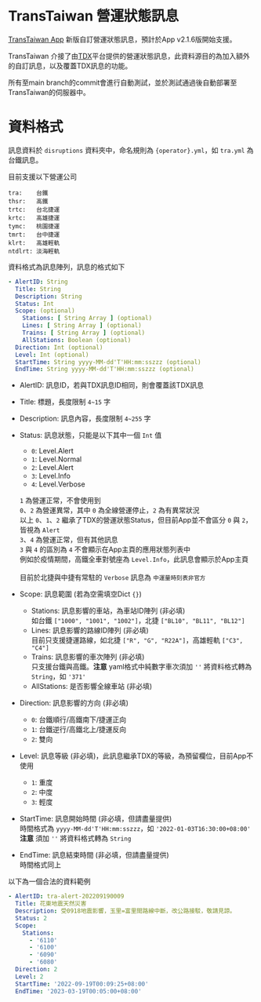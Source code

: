 # TransTaiwan 營運狀態訊息

[TransTaiwan App](https://tools.transtaiwan.com/download.html) 新版自訂營運狀態訊息，預計於App v2.1.6版開始支援。
<br>

TransTaiwan 介接了由[TDX](https://tdx.transportdata.tw/)平台提供的營運狀態訊息，此資料源目的為加入額外的自訂訊息，以及覆蓋TDX訊息的功能。
<br>

所有至main branch的commit會進行自動測試，並於測試通過後自動部署至TransTaiwan的伺服器中。
<br>

# 資料格式

訊息資料於 `disruptions` 資料夾中，命名規則為 `{operator}.yml`，如 `tra.yml` 為台鐵訊息。<br>

目前支援以下營運公司
```
tra:    台鐵
thsr:   高鐵
trtc:   台北捷運
krtc:   高雄捷運
tymc:   桃園捷運
tmrt:   台中捷運
klrt:   高雄輕軌
ntdlrt: 淡海輕軌
```

資料格式為訊息陣列，訊息的格式如下

``` yaml
- AlertID: String
  Title: String
  Description: String
  Status: Int
  Scope: (optional)
    Stations: [ String Array ] (optional)
    Lines: [ String Array ] (optional)
    Trains: [ String Array ] (optional)
    AllStations: Boolean (optional)
  Direction: Int (optional)
  Level: Int (optional)
  StartTime: String yyyy-MM-dd'T'HH:mm:sszzz (optional)
  EndTime: String yyyy-MM-dd'T'HH:mm:sszzz (optional)
```

<!-- 資料詳細說明 -->

- AlertID: 訊息ID，若與TDX訊息ID相同，則會覆蓋該TDX訊息
- Title: 標題，長度限制 `4~15` 字
- Description: 訊息內容，長度限制 `4~255` 字
- Status: 訊息狀態，只能是以下其中一個 `Int` 值
  - `0`: Level.Alert
  - `1`: Level.Normal
  - `2`: Level.Alert
  - `3`: Level.Info
  - `4`: Level.Verbose

  `1` 為營運正常，不會使用到<br>
  `0`、`2` 為營運異常，其中 `0` 為全線營運停止，`2` 為有異常狀況<br>
  以上 `0`、`1`、`2` 繼承了TDX的營運狀態Status，但目前App並不會區分 `0` 與 `2`，皆視為 `Alert`<br>
  `3`、`4` 為營運正常，但有其他訊息<br>
  `3` 與 `4` 的區別為 `4` 不會顯示在App主頁的應用狀態列表中<br>
  例如於疫情期間，高鐵全車對號座為 `Level.Info`，此訊息會顯示於App主頁<br>
  <br>
  目前於北捷與中捷有常駐的 `Verbose` 訊息為 `中運量時刻表非官方`

- Scope: 訊息範圍 (若為空需填空Dict `{}`)
  - Stations: 訊息影響的車站，為車站ID陣列 (非必填)<br>
  如台鐵 `["1000", "1001", "1002"]`，北捷 `["BL10", "BL11", "BL12"]`<br>
  - Lines: 訊息影響的路線ID陣列 (非必填)<br>
  目前只支援捷運路線，如北捷 `["R", "G", "R22A"]`，高雄輕軌 `["C3", "C4"]`<br>
  - Trains: 訊息影響的車次陣列 (非必填)<br>
  只支援台鐵與高鐵。**注意** yaml格式中純數字車次須加 `''` 將資料格式轉為 `String`，如 `'371'`
  - AllStations: 是否影響全線車站 (非必填)
- Direction: 訊息影響的方向 (非必填)
  - `0`: 台鐵順行/高鐵南下/捷運正向
  - `1`: 台鐵逆行/高鐵北上/捷運反向
  - `2`: 雙向
- Level: 訊息等級 (非必填)，此訊息繼承TDX的等級，為預留欄位，目前App不使用
  - `1`: 重度
  - `2`: 中度
  - `3`: 輕度
- StartTime: 訊息開始時間 (非必填，但請盡量提供)<br>
  時間格式為 `yyyy-MM-dd'T'HH:mm:sszzz`，如 `'2022-01-03T16:30:00+08:00'`<br>
  **注意** 須加 `''` 將資料格式轉為 `String`
- EndTime: 訊息結束時間 (非必填，但請盡量提供)<br>
  時間格式同上

以下為一個合法的資料範例

```yaml
- AlertID: tra-alert-202209190009
  Title: 花東地震天然災害
  Description: 受0918地震影響，玉里=富里間路線中斷，改公路接駁，敬請見諒。
  Status: 2
  Scope:
    Stations:
      - '6110'
      - '6100'
      - '6090'
      - '6080'
  Direction: 2
  Level: 2
  StartTime: '2022-09-19T00:09:25+08:00'
  EndTime: '2023-03-19T00:05:00+08:00'
```